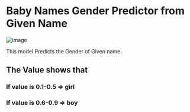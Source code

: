 # Baby Names Gender Predictor from Given Name

![image](https://user-images.githubusercontent.com/47782249/88933144-a6990a00-d29c-11ea-9907-0300161f2188.png)

This model Predicts the Gender of Given name.

## The Value shows that
### If value is 0.1-0.5 => girl
### If value is 0.6-0.9 => boy
